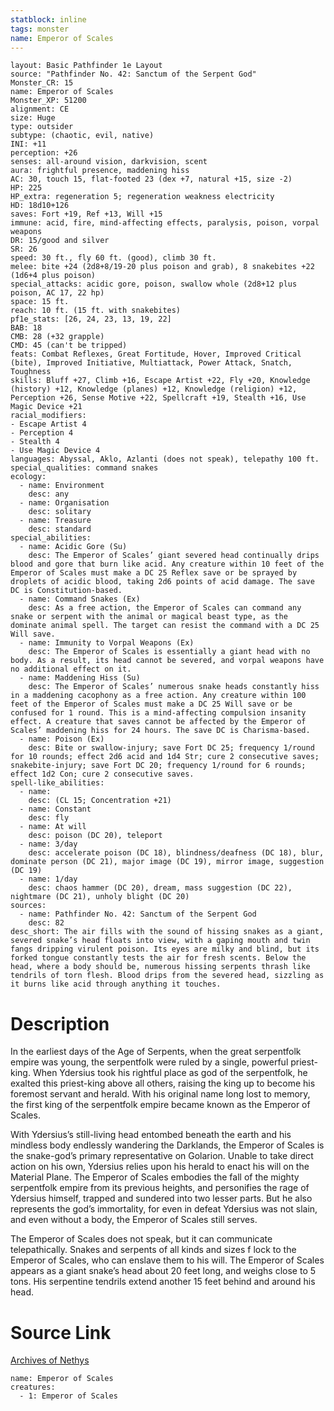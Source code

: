 ```yaml
---
statblock: inline
tags: monster
name: Emperor of Scales
---
```

```statblock
layout: Basic Pathfinder 1e Layout
source: "Pathfinder No. 42: Sanctum of the Serpent God"
Monster_CR: 15
name: Emperor of Scales
Monster_XP: 51200
alignment: CE
size: Huge
type: outsider
subtype: (chaotic, evil, native)
INI: +11
perception: +26
senses: all-around vision, darkvision, scent
aura: frightful presence, maddening hiss
AC: 30, touch 15, flat-footed 23 (dex +7, natural +15, size -2)
HP: 225
HP_extra: regeneration 5; regeneration weakness electricity
HD: 18d10+126
saves: Fort +19, Ref +13, Will +15
immune: acid, fire, mind-affecting effects, paralysis, poison, vorpal weapons
DR: 15/good and silver
SR: 26
speed: 30 ft., fly 60 ft. (good), climb 30 ft.
melee: bite +24 (2d8+8/19-20 plus poison and grab), 8 snakebites +22 (1d6+4 plus poison)
special_attacks: acidic gore, poison, swallow whole (2d8+12 plus poison, AC 17, 22 hp)
space: 15 ft.
reach: 10 ft. (15 ft. with snakebites)
pf1e_stats: [26, 24, 23, 13, 19, 22]
BAB: 18
CMB: 28 (+32 grapple)
CMD: 45 (can't be tripped)
feats: Combat Reflexes, Great Fortitude, Hover, Improved Critical (bite), Improved Initiative, Multiattack, Power Attack, Snatch, Toughness
skills: Bluff +27, Climb +16, Escape Artist +22, Fly +20, Knowledge (history) +12, Knowledge (planes) +12, Knowledge (religion) +12, Perception +26, Sense Motive +22, Spellcraft +19, Stealth +16, Use Magic Device +21
racial_modifiers:
- Escape Artist 4
- Perception 4
- Stealth 4
- Use Magic Device 4
languages: Abyssal, Aklo, Azlanti (does not speak), telepathy 100 ft.
special_qualities: command snakes
ecology:
  - name: Environment
    desc: any
  - name: Organisation
    desc: solitary
  - name: Treasure
    desc: standard
special_abilities:
  - name: Acidic Gore (Su)
    desc: The Emperor of Scales’ giant severed head continually drips blood and gore that burn like acid. Any creature within 10 feet of the Emperor of Scales must make a DC 25 Reflex save or be sprayed by droplets of acidic blood, taking 2d6 points of acid damage. The save DC is Constitution-based.
  - name: Command Snakes (Ex)
    desc: As a free action, the Emperor of Scales can command any snake or serpent with the animal or magical beast type, as the dominate animal spell. The target can resist the command with a DC 25 Will save.
  - name: Immunity to Vorpal Weapons (Ex)
    desc: The Emperor of Scales is essentially a giant head with no body. As a result, its head cannot be severed, and vorpal weapons have no additional effect on it.
  - name: Maddening Hiss (Su)
    desc: The Emperor of Scales’ numerous snake heads constantly hiss in a maddening cacophony as a free action. Any creature within 100 feet of the Emperor of Scales must make a DC 25 Will save or be confused for 1 round. This is a mind-affecting compulsion insanity effect. A creature that saves cannot be affected by the Emperor of Scales’ maddening hiss for 24 hours. The save DC is Charisma-based.
  - name: Poison (Ex)
    desc: Bite or swallow-injury; save Fort DC 25; frequency 1/round for 10 rounds; effect 2d6 acid and 1d4 Str; cure 2 consecutive saves; snakebite-injury; save Fort DC 20; frequency 1/round for 6 rounds; effect 1d2 Con; cure 2 consecutive saves.
spell-like_abilities:
  - name:
    desc: (CL 15; Concentration +21)
  - name: Constant
    desc: fly
  - name: At will
    desc: poison (DC 20), teleport
  - name: 3/day
    desc: accelerate poison (DC 18), blindness/deafness (DC 18), blur, dominate person (DC 21), major image (DC 19), mirror image, suggestion (DC 19)
  - name: 1/day
    desc: chaos hammer (DC 20), dream, mass suggestion (DC 22), nightmare (DC 21), unholy blight (DC 20)
sources:
  - name: Pathfinder No. 42: Sanctum of the Serpent God
    desc: 82
desc_short: The air fills with the sound of hissing snakes as a giant, severed snake’s head floats into view, with a gaping mouth and twin fangs dripping virulent poison. Its eyes are milky and blind, but its forked tongue constantly tests the air for fresh scents. Below the head, where a body should be, numerous hissing serpents thrash like tendrils of torn flesh. Blood drips from the severed head, sizzling as it burns like acid through anything it touches.
```
# Description
In the earliest days of the Age of Serpents, when the great serpentfolk empire was young, the serpentfolk were ruled by a single, powerful priest-king. When Ydersius took his rightful place as god of the serpentfolk, he exalted this priest-king above all others, raising the king up to become his foremost servant and herald. With his original name long lost to memory, the first king of the serpentfolk empire became known as the Emperor of Scales.

With Ydersius’s still-living head entombed beneath the earth and his mindless body endlessly wandering the Darklands, the Emperor of Scales is the snake-god’s primary representative on Golarion. Unable to take direct action on his own, Ydersius relies upon his herald to enact his will on the Material Plane. The Emperor of Scales embodies the fall of the mighty serpentfolk empire from its previous heights, and personifies the rage of Ydersius himself, trapped and sundered into two lesser parts. But he also represents the god’s immortality, for even in defeat Ydersius was not slain, and even without a body, the Emperor of Scales still serves.

The Emperor of Scales does not speak, but it can communicate telepathically. Snakes and serpents of all kinds and sizes f lock to the Emperor of Scales, who can enslave them to his will. The Emperor of Scales appears as a giant snake’s head about 20 feet long, and weighs close to 5 tons. His serpentine tendrils extend another 15 feet behind and around his head.
# Source Link
[Archives of Nethys](https://aonprd.com/MonsterDisplay.aspx?ItemName=Emperor%20of%20Scales)
```encounter-table
name: Emperor of Scales
creatures:
  - 1: Emperor of Scales
```

